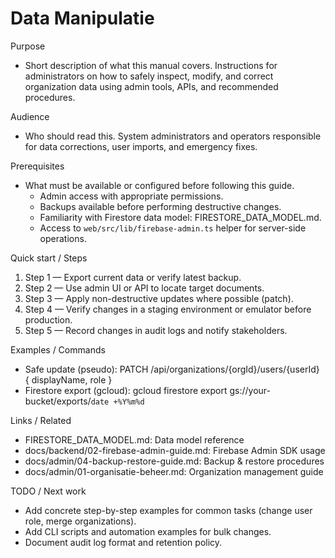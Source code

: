 # Data Manipulatie

Purpose
- Short description of what this manual covers.
  Instructions for administrators on how to safely inspect, modify, and correct organization data using admin tools, APIs, and recommended procedures.

Audience
- Who should read this.
  System administrators and operators responsible for data corrections, user imports, and emergency fixes.

Prerequisites
- What must be available or configured before following this guide.
  - Admin access with appropriate permissions.
  - Backups available before performing destructive changes.
  - Familiarity with Firestore data model: FIRESTORE_DATA_MODEL.md.
  - Access to `web/src/lib/firebase-admin.ts` helper for server-side operations.

Quick start / Steps
1. Step 1 — Export current data or verify latest backup.
2. Step 2 — Use admin UI or API to locate target documents.
3. Step 3 — Apply non-destructive updates where possible (patch).
4. Step 4 — Verify changes in a staging environment or emulator before production.
5. Step 5 — Record changes in audit logs and notify stakeholders.

Examples / Commands
- Safe update (pseudo):
  PATCH /api/organizations/{orgId}/users/{userId} { displayName, role }
- Firestore export (gcloud):
  gcloud firestore export gs://your-bucket/exports/`date +%Y%m%d`

Links / Related
- FIRESTORE_DATA_MODEL.md: Data model reference
- docs/backend/02-firebase-admin-guide.md: Firebase Admin SDK usage
- docs/admin/04-backup-restore-guide.md: Backup & restore procedures
- docs/admin/01-organisatie-beheer.md: Organization management guide

TODO / Next work
- Add concrete step-by-step examples for common tasks (change user role, merge organizations).
- Add CLI scripts and automation examples for bulk changes.
- Document audit log format and retention policy.